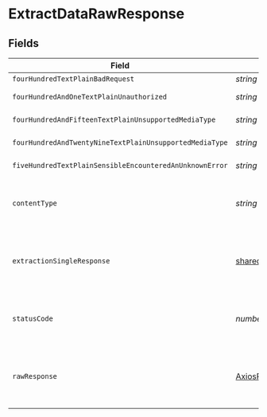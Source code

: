 # ExtractDataRawResponse


## Fields

| Field                                                                                     | Type                                                                                      | Required                                                                                  | Description                                                                               |
| ----------------------------------------------------------------------------------------- | ----------------------------------------------------------------------------------------- | ----------------------------------------------------------------------------------------- | ----------------------------------------------------------------------------------------- |
| `fourHundredTextPlainBadRequest`                                                          | *string*                                                                                  | :heavy_minus_sign:                                                                        | Bad Request                                                                               |
| `fourHundredAndOneTextPlainUnauthorized`                                                  | *string*                                                                                  | :heavy_minus_sign:                                                                        | Not authorized                                                                            |
| `fourHundredAndFifteenTextPlainUnsupportedMediaType`                                      | *string*                                                                                  | :heavy_minus_sign:                                                                        | Unsupported Media Type                                                                    |
| `fourHundredAndTwentyNineTextPlainUnsupportedMediaType`                                   | *string*                                                                                  | :heavy_minus_sign:                                                                        | Too Many Requests                                                                         |
| `fiveHundredTextPlainSensibleEncounteredAnUnknownError`                                   | *string*                                                                                  | :heavy_minus_sign:                                                                        | Internal Server Error                                                                     |
| `contentType`                                                                             | *string*                                                                                  | :heavy_check_mark:                                                                        | HTTP response content type for this operation                                             |
| `extractionSingleResponse`                                                                | [shared.ExtractionSingleResponse](../../../sdk/models/shared/extractionsingleresponse.md) | :heavy_minus_sign:                                                                        | The structured data extracted from the document.<br/>                                     |
| `statusCode`                                                                              | *number*                                                                                  | :heavy_check_mark:                                                                        | HTTP response status code for this operation                                              |
| `rawResponse`                                                                             | [AxiosResponse](https://axios-http.com/docs/res_schema)                                   | :heavy_minus_sign:                                                                        | Raw HTTP response; suitable for custom response parsing                                   |